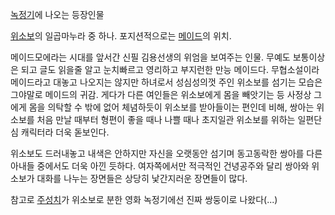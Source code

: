 [녹정기](%EB%85%B9%EC%A0%95%EA%B8%B0.md)에 나오는 등장인물

[위소보](%EC%9C%84%EC%86%8C%EB%B3%B4.md)의 일곱마누라 중 하나. 포지션적으로는
[메이드](%EB%A9%94%EC%9D%B4%EB%93%9C.md)의 위치.

메이드모에라는 시대를 앞서간 신필 김용선생의 위엄을 보여주는 인물. 무예도 보통이상은 되고 글도 읽을줄 알고 눈치빠르고 영리하고 부지런한
만능 메이드다. 무협소설이라 메이드라고 대놓고 나오지는 않지만 하녀로서 성심성의껏 주인 위소보를 섬기는 모습은 그야말로 메이드의 귀감.
게다가 다른 여인들은 위소보에게 몸을 빼앗기는 등 사정상 그에게 몸을 의탁할 수 밖에 없어 체념하듯이 위소보를 받아들이는 편인데 비해,
쌍아는 위소보를 처음 만날 때부터 형편이 좋을 때나 나쁠 때나 초지일관 위소보를 위하는 일편단심 캐릭터라 더욱 돋보인다.

위소보도 드러내놓고 내색은 안하지만 자신을 오랫동안 섬기며 동고동락한 쌍아를 다른 아내들 중에서도 더욱 아낀 듯하다. 여자쪽에서만 적극적인
건녕공주와 달리 쌍아와 위소보가 대화를 나누는 장면들은 상당히 낯간지러운 장면들이 많다.

참고로 [주성치](%EC%A3%BC%EC%84%B1%EC%B9%98.md)가 위소보로 분한 영화 녹정기에선 진짜 쌍둥이로
나왔다(...)

